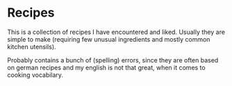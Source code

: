 # Recipes

This is a collection of recipes I have encountered and liked.
Usually they are simple to make (requiring few unusual ingredients and mostly common kitchen utensils).

Probably contains a bunch of (spelling) errors, since they are often based on german recipes and my english is not that great, when it comes to cooking vocabilary.

